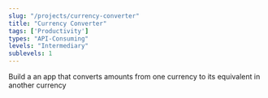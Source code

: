 ```yaml
---
slug: "/projects/currency-converter"
title: "Currency Converter"
tags: ['Productivity']
types: "API-Consuming"
levels: "Intermediary"
sublevels: 1
---
```


Build a an app that converts amounts from one currency to its equivalent in another currency
